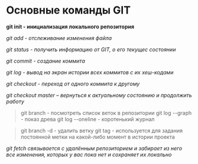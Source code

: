 # Основные команды GIT

**git init - инициализация локального репозитория**

*git add - отслеживание изменения файла*

*git status - получить информацию от GIT, о его текущес состоянии*

*git commit - создание коммита*

_git log - вывод на экран истории всех коммитов с их хеш-кодами_

_git checkout - переход от одного коммита к другому_

_git checkout master – вернуться к актуальному состоянию и продолжить работу_
> git branch - посмотреть список веток в репозитории 
> git log --graph - показ древа
> git log --oneline - коротенький журнал 

>git branch -d - удалить ветку
>git tag - используется для задания постоянной метки на какой-либо момент в истории проекта

_git fetch связывается с удалённым репозиторием и забирает из него все изменения, которых у вас пока нет и сохраняет их локально_
